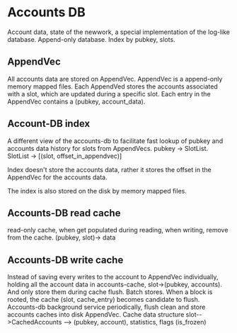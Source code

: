 # Accounts DB

Account data, state of the newwork, a special implementation of the log-like database. Append-only database. Index by pubkey, slots. 

## AppendVec

All accounts data are stored on AppendVec. AppendVec is a append-only memory mapped files. Each AppendVed stores the accounts associated with a slot, which are updated during a specific slot. Each entry in the AppendVec contains a (pubkey, account_data).

## Account-DB index

A different view of the accounts-db to facilitate fast lookup of pubkey and accounts data history for slots from AppendVecs.
pubkey -> SlotList. SlotList -> [(slot, offset_in_appendvec)]

Index doesn't store the accounts data, rather it stores the offset in the AppendVec for the accounts data.

The index is also stored on the disk by memory mapped files.

## Accounts-DB read cache

read-only cache, when get populated during reading, when writing, remove from the cache.
(pubkey, slot)-> data

## Accounts-DB write cache

Instead of saving every writes to the account to AppendVec individually, holding all the account data in accounts-cache, slot->(pubkey, accounts). And only store them during cache flush. Batch stores. When a block is rooted, the cache (slot, cache_entry) becomes candidate to flush.
Accounts-db background service periodically, flush clean and store accounts caches into disk AppendVec.
Cache data structure
    slot-->CachedAccounts
             --> (pubkey, account), statistics, flags (is_frozen)
